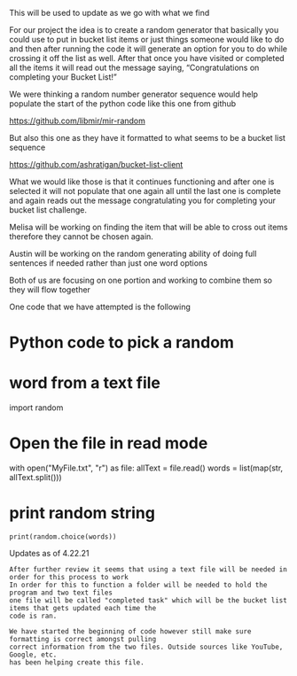 This will be used to update as we go with what we find

For our project the idea is to create a random generator that basically you could use to put in bucket list items or just things someone would like to do and then after running the code it will generate an option for you to do while crossing it off the list as well.
After that once you have visited or completed all the items it will read out the message saying, “Congratulations on completing your Bucket List!” 

We were thinking a random number generator sequence would help populate the start of the python code like this one from github

https://github.com/libmir/mir-random

But also this one as they have it formatted to what seems to be a bucket list sequence

https://github.com/ashratigan/bucket-list-client

What we would like those is that it continues functioning and after one is selected it will not populate that one again all until the last one is complete and again reads out the message congratulating you for completing your bucket list challenge. 

Melisa will be working on finding the item that will be able to cross out items therefore they cannot be chosen again.

Austin will be working on the random generating ability of doing full sentences if needed rather than just one word options

Both of us are focusing on one portion and working to combine them so they will flow together

One code that we have attempted is the following

# Python code to pick a random
# word from a text file
import random
  
# Open the file in read mode
with open("MyFile.txt", "r") as file:
    allText = file.read()
    words = list(map(str, allText.split()))
  
 # print random string
    print(random.choice(words))
    
    
  Updates as of 4.22.21
  
    After further review it seems that using a text file will be needed in order for this process to work
    In order for this to function a folder will be needed to hold the program and two text files
    one file will be called "completed task" which will be the bucket list items that gets updated each time the
    code is ran.
    
    We have started the beginning of code however still make sure formatting is correct amongst pulling
    correct information from the two files. Outside sources like YouTube, Google, etc.
    has been helping create this file.
